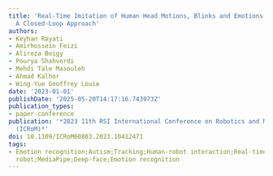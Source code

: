 ```yaml
---
title: 'Real-Time Imitation of Human Head Motions, Blinks and Emotions by Nao Robot:
  A Closed-Loop Approach'
authors:
- Keyhan Rayati
- Amirhossein Feizi
- Alireza Beigy
- Pourya Shahverdi
- Mehdi Tale Masouleh
- Ahmad Kalhor
- Wing-Yue Geoffrey Louie
date: '2023-01-01'
publishDate: '2025-05-20T14:17:16.743973Z'
publication_types:
- paper-conference
publication: '*2023 11th RSI International Conference on Robotics and Mechatronics
  (ICRoM)*'
doi: 10.1109/ICRoM60803.2023.10412471
tags:
- Emotion recognition;Autism;Tracking;Human-robot interaction;Real-time systems;Libraries;Robots;Imitation;Humanoid
  robot;MediaPipe;Deep-face;Emotion recognition
---
```

